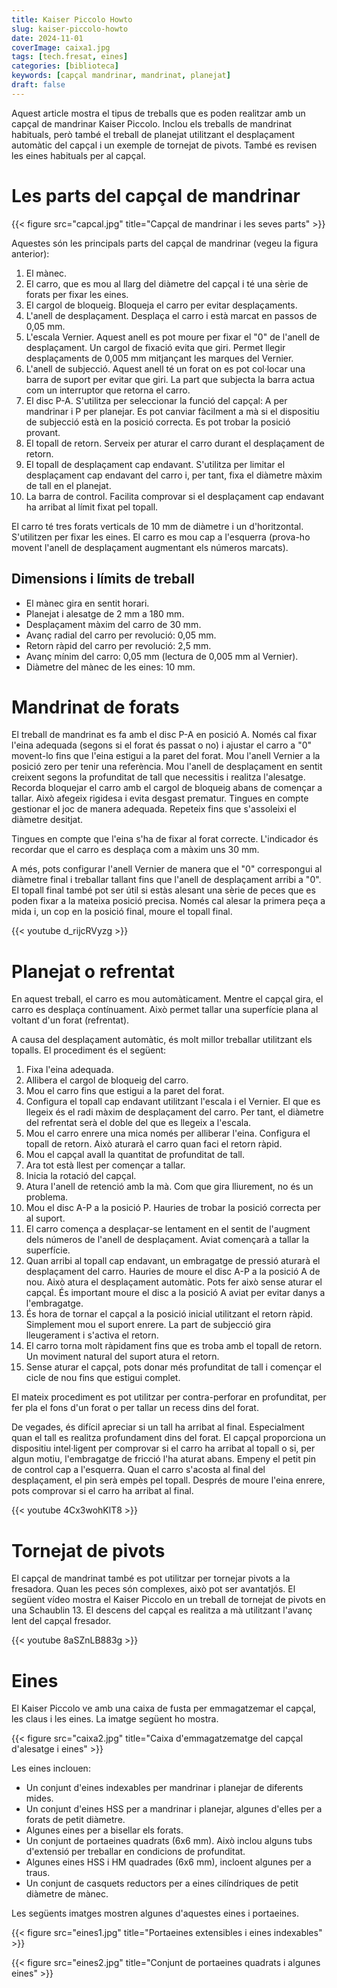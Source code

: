 ```yaml
---
title: Kaiser Piccolo Howto
slug: kaiser-piccolo-howto
date: 2024-11-01
coverImage: caixa1.jpg
tags: [tech.fresat, eines]
categories: [biblioteca]
keywords: [capçal mandrinar, mandrinat, planejat]
draft: false
---
```


Aquest article mostra el tipus de treballs que es poden realitzar amb
un capçal de mandrinar Kaiser Piccolo. Inclou els treballs de mandrinat
habituals, però també el treball de planejat utilitzant el
desplaçament automàtic del capçal i un exemple de tornejat de
pivots. També es revisen les eines habituals per al capçal.

<!--more-->

# Les parts del capçal de mandrinar #

{{< figure src="capcal.jpg"
	title="Capçal de mandrinar i les seves parts" >}}

Aquestes són les principals parts del capçal de mandrinar (vegeu la
figura anterior):

1. El mànec.
2. El carro, que es mou al llarg del diàmetre del capçal i té una
   sèrie de forats per fixar les eines.
3. El cargol de bloqueig. Bloqueja el carro per evitar desplaçaments.
4. L'anell de desplaçament. Desplaça el carro i està marcat en passos
   de 0,05 mm.
5. L'escala Vernier. Aquest anell es pot moure per fixar el "0" de
   l'anell de desplaçament. Un cargol de fixació evita que
   giri. Permet llegir desplaçaments de 0,005 mm mitjançant les
   marques del Vernier.
6. L'anell de subjecció. Aquest anell té un forat on es pot col·locar
   una barra de suport per evitar que giri. La part que subjecta la
   barra actua com un interruptor que retorna el carro.
7. El disc P-A. S'utilitza per seleccionar la funció del capçal: A per
   mandrinar i P per planejar. Es pot canviar fàcilment a mà si el
   dispositiu de subjecció està en la posició correcta. Es pot trobar
   la posició provant.
8. El topall de retorn. Serveix per aturar el carro durant el
   desplaçament de retorn.
9. El topall de desplaçament cap endavant. S'utilitza per limitar el
   desplaçament cap endavant del carro i, per tant, fixa el diàmetre
   màxim de tall en el planejat.
10. La barra de control. Facilita comprovar si el desplaçament cap
    endavant ha arribat al límit fixat pel topall.

El carro té tres forats verticals de 10 mm de diàmetre i un
d'horitzontal. S'utilitzen per fixar les eines. El carro es mou cap a
l'esquerra (prova-ho movent l'anell de desplaçament augmentant els
números marcats).

## Dimensions i límits de treball

- El mànec gira en sentit horari.
- Planejat i alesatge de 2 mm a 180 mm.
- Desplaçament màxim del carro de 30 mm.
- Avanç radial del carro per revolució: 0,05 mm.
- Retorn ràpid del carro per revolució: 2,5 mm.
- Avanç mínim del carro: 0,05 mm (lectura de 0,005 mm al Vernier).
- Diàmetre del mànec de les eines: 10 mm.

# Mandrinat de forats

El treball de mandrinat es fa amb el disc P-A en posició A. Només cal
fixar l'eina adequada (segons si el forat és passat o no) i ajustar el
carro a "0" movent-lo fins que l'eina estigui a la paret del
forat. Mou l'anell Vernier a la posició zero per tenir una
referència. Mou l'anell de desplaçament en sentit creixent segons la
profunditat de tall que necessitis i realitza l'alesatge. Recorda
bloquejar el carro amb el cargol de bloqueig abans de començar a
tallar. Això afegeix rigidesa i evita desgast prematur. Tingues en
compte gestionar el joc de manera adequada. Repeteix fins que
s'assoleixi el diàmetre desitjat.

Tingues en compte que l'eina s'ha de fixar al forat
correcte. L'indicador és recordar que el carro es desplaça com a màxim
uns 30 mm.

A més, pots configurar l'anell Vernier de manera que el "0"
correspongui al diàmetre final i treballar tallant fins que l'anell de
desplaçament arribi a "0". El topall final també pot ser útil si estàs
alesant una sèrie de peces que es poden fixar a la mateixa posició
precisa. Només cal alesar la primera peça a mida i, un cop en la
posició final, moure el topall final.

{{< youtube d_rijcRVyzg >}}


# Planejat o refrentat

En aquest treball, el carro es mou automàticament. Mentre el capçal
gira, el carro es desplaça contínuament. Això permet tallar una
superfície plana al voltant d'un forat (refrentat).

A causa del desplaçament automàtic, és molt millor treballar
utilitzant els topalls. El procediment és el següent:

1. Fixa l'eina adequada.
2. Allibera el cargol de bloqueig del carro.
3. Mou el carro fins que estigui a la paret del forat.
4. Configura el topall cap endavant utilitzant l'escala i el
   Vernier. El que es llegeix és el radi màxim de desplaçament del
   carro. Per tant, el diàmetre del refrentat serà el doble
   del que es llegeix a l'escala.
5. Mou el carro enrere una mica només per alliberar l'eina. Configura
   el topall de retorn. Això aturarà el carro quan faci el retorn
   ràpid.
6. Mou el capçal avall la quantitat de profunditat de tall.
7. Ara tot està llest per començar a tallar.
8. Inicia la rotació del capçal.
9. Atura l'anell de retenció amb la mà. Com que gira lliurement, no és
   un problema.
10. Mou el disc A-P a la posició P. Hauries de trobar la posició
    correcta per al suport.
11. El carro comença a desplaçar-se lentament en el sentit de
    l'augment dels números de l'anell de desplaçament. Aviat començarà
    a tallar la superfície.
12. Quan arribi al topall cap endavant, un embragatge de pressió
    aturarà el desplaçament del carro. Hauries de moure el disc A-P a
    la posició A de nou. Això atura el desplaçament automàtic. Pots
    fer això sense aturar el capçal. És important moure el disc a la
    posició A aviat per evitar danys a l'embragatge.
13. És hora de tornar el capçal a la posició inicial utilitzant el
    retorn ràpid. Simplement mou el suport enrere. La part de
    subjecció gira lleugerament i s'activa el retorn.
14. El carro torna molt ràpidament fins que es troba amb el topall de
    retorn. Un moviment natural del suport atura el retorn.
15. Sense aturar el capçal, pots donar més profunditat de tall i
    començar el cicle de nou fins que estigui complet.

El mateix procediment es pot utilitzar per contra-perforar en
profunditat, per fer pla el fons d'un forat o per tallar un recess
dins del forat.

De vegades, és difícil apreciar si un tall ha arribat al
final. Especialment quan el tall es realitza profundament dins del
forat. El capçal proporciona un dispositiu intel·ligent per comprovar
si el carro ha arribat al topall o si, per algun motiu, l'embragatge
de fricció l'ha aturat abans. Empeny el petit pin de control cap a
l'esquerra. Quan el carro s'acosta al final del desplaçament, el pin
serà empès pel topall. Després de moure l'eina enrere, pots comprovar
si el carro ha arribat al final.

{{< youtube 4Cx3wohKlT8 >}}


# Tornejat de pivots

El capçal de mandrinat també es pot utilitzar per tornejar pivots a la
fresadora. Quan les peces són complexes, això pot ser avantatjós. El
següent vídeo mostra el Kaiser Piccolo en un treball de tornejat de
pivots en una Schaublin 13. El descens del capçal es realitza a mà
utilitzant l'avanç lent del capçal fresador.

{{< youtube 8aSZnLB883g >}}

# Eines

El Kaiser Piccolo ve amb una caixa de fusta per emmagatzemar el
capçal, les claus i les eines. La imatge següent ho mostra.

{{< figure src="caixa2.jpg"
	title="Caixa d'emmagatzematge del capçal d'alesatge i eines" >}}


Les eines inclouen:

- Un conjunt d'eines indexables per mandrinar i planejar de diferents mides.
- Un conjunt d'eines HSS per a mandrinar i planejar, algunes d'elles
  per a forats de petit diàmetre.
- Algunes eines per a bisellar els forats.
- Un conjunt de portaeines quadrats (6x6 mm). Això inclou alguns tubs
  d'extensió per treballar en condicions de profunditat.
- Algunes eines HSS i HM quadrades (6x6 mm), incloent algunes per a traus.
- Un conjunt de casquets reductors per a eines cilíndriques de petit
  diàmetre de mànec.

Les següents imatges mostren algunes d'aquestes eines i portaeines.

{{< figure src="eines1.jpg" title="Portaeines extensibles i eines indexables" >}}

{{< figure src="eines2.jpg" title="Conjunt de portaeines quadrats i algunes eines" >}}

